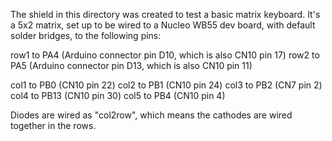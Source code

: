 The shield in this directory was created to test
a basic matrix keyboard.  It's a 5x2 matrix, set up to be wired
to a Nucleo WB55 dev board, with default solder
bridges, to the following pins:

row1 to PA4 (Arduino connector pin D10, which is also CN10 pin 17)
row2 to PA5 (Arduino connector pin D13, which is also CN10 pin 11)

col1 to PB0 (CN10 pin 22)
col2 to PB1 (CN10 pin 24)
col3 to PB2 (CN7 pin 2)
col4 to PB13 (CN10 pin 30)
col5 to PB4 (CN10 pin 4)

Diodes are wired as "col2row", which means the cathodes are wired
together in the rows.
